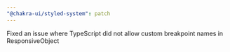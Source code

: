 ```yaml
---
"@chakra-ui/styled-system": patch
---
```


Fixed an issue where TypeScript did not allow custom breakpoint names in
ResponsiveObject
